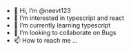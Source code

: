 - 👋 Hi, I’m @neevt123
- 👀 I’m interested in typescript and react
- 🌱 I’m currently learning typescript
- 💞️ I’m looking to collaborate on Bugs
- 📫 How to reach me ...

<!---
neevt123/neevt123 is a ✨ special ✨ repository because its `README.md` (this file) appears on your GitHub profile.
You can click the Preview link to take a look at your changes.
--->
